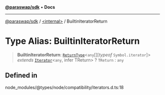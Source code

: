 [**@paraswap/sdk**](../../README.md) • **Docs**

***

[@paraswap/sdk](../../globals.md) / [\<internal\>](../README.md) / BuiltinIteratorReturn

# Type Alias: BuiltinIteratorReturn

> **BuiltinIteratorReturn**: [`ReturnType`](ReturnType.md)\<`any`[]\[*typeof* `Symbol.iterator`\]\> *extends* [`Iterator`](../interfaces/Iterator.md)\<`any`, infer TReturn\> ? `TReturn` : `any`

## Defined in

node\_modules/@types/node/compatibility/iterators.d.ts:18
